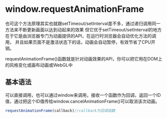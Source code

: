 # window.requestAnimationFrame

也可这个方法原理其实也就跟setTimeout/setInterval差不多，通过递归调用同一方法来不断更新画面以达到动起来的效果
但它优于setTimeout/setInterval的地方在于它是由浏览器专门为动画提供的API，在运行时浏览器会自动优化方法的调用，
并且如果页面不是激活状态下的话，动画会自动暂停，有效节省了CPU开销。

requestAnimationFrame()函数就是针对动画效果的API，你可以把它用在DOM上的风格变化或画布动画或WebGL中

## 基本语法

可以直接调用，也可以通过window来调用，接收一个函数作为回调，返回一个ID值，通过把这个ID值传给window.cancelAnimationFrame()可以取消该次动画。

```js
requestAnimationFrame(callback)//callback为回调函数
```
